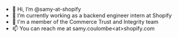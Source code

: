 - 👋 Hi, I’m @samy-at-shopify
- 🚀 I’m currently working as a backend engineer intern at Shopify
- 🦺 I'm a member of the Commerce Trust and Integrity team
- 📫 You can reach me at samy.coulombe\<at\>shopify.com

<!---
samy-at-shopify/samy-at-shopify is a ✨ special ✨ repository because its `README.md` (this file) appears on your GitHub profile.
You can click the Preview link to take a look at your changes.
--->
